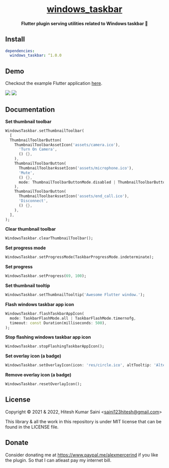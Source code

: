 <h1 align="center"><a href="https://github.com/alexmercerind/windows_taskbar">windows_taskbar</a></h1>
<h4 align="center">Flutter plugin serving utilities related to Windows taskbar 💙</h4>

## Install

```yaml
dependencies: 
  windows_taskbar: ^1.0.0
```

## Demo

Checkout the example Flutter application [here](https://github.com/alexmercerind/windows_taskbar/blob/master/example/lib/main.dart).

![](https://github.com/alexmercerind/windows_taskbar/blob/assets/bMebejv57F.gif)
![](https://github.com/alexmercerind/windows_taskbar/blob/assets/OdzgD1yqEO.gif)


## Documentation

**Set thumbnail toolbar**

```dart
WindowsTaskbar.setThumbnailToolbar(
  [
  ThumbnailToolbarButton(
    ThumbnailToolbarAssetIcon('assets/camera.ico'),
      'Turn On Camera',
      () {},
    ),
    ThumbnailToolbarButton(
      ThumbnailToolbarAssetIcon('assets/microphone.ico'),
      'Mute',
      () {},
      mode: ThumbnailToolbarButtonMode.disabled | ThumbnailToolbarButtonMode.dismissionClick,
    ),
    ThumbnailToolbarButton(
      ThumbnailToolbarAssetIcon('assets/end_call.ico'),
      'Disconnect',
      () {},
    ),
  ],
);
```

**Clear thumbnail toolbar**

```dart
WindowsTaskbar.clearThumbnailToolbar();
```

**Set progress mode**

```dart
WindowsTaskbar.setProgressMode(TaskbarProgressMode.indeterminate);
```

**Set progress**

```dart
WindowsTaskbar.setProgress(69, 100);
```

**Set thumbnail tooltip**

```dart
WindowsTaskbar.setThumbnailTooltip('Awesome Flutter window.');
```

**Flash windows taskbar app icon**

```dart
WindowsTaskbar.flashTaskbarAppIcon(
  mode: TaskbarFlashMode.all | TaskbarFlashMode.timernofg,
  timeout: const Duration(milliseconds: 500),
);
```

**Stop flashing windows taskbar app icon**

```dart
WindowsTaskbar.stopFlashingTaskbarAppIcon();
```

**Set overlay icon (a badge)**

```dart
WindowsTaskbar.setOverlayIcon(icon: 'res/circle.ico', altTooltip: 'Alternative tooltip for badge');
```

**Remove overlay icon (a badge)**

```dart
WindowsTaskbar.resetOverlayIcon();
```

## License

Copyright © 2021 & 2022, Hitesh Kumar Saini <<saini123hitesh@gmail.com>>

This library & all the work in this repository is under MIT license that can be found in the LICENSE file.


## Donate 

Consider donating me at https://www.paypal.me/alexmercerind if you like the plugin. So that I can atleast pay my internet bill.

